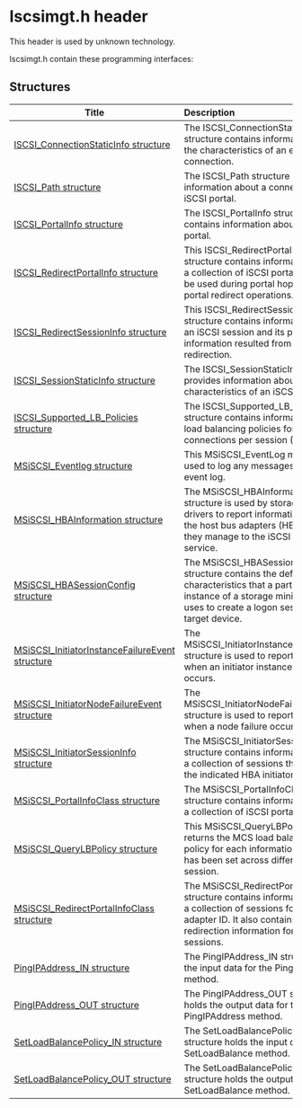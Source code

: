 # Iscsimgt.h header


This header is used by unknown technology.

Iscsimgt.h contain these programming interfaces:


## Structures

| Title   | Description   |
| ---- |:---- |
| [ISCSI_ConnectionStaticInfo structure](ns-iscsimgt--iscsi-connectionstaticinfo.md) | The ISCSI_ConnectionStaticInfo structure contains information about the characteristics of an established connection. |
| [ISCSI_Path structure](ns-iscsimgt--iscsi-path.md) | The ISCSI_Path structure contains information about a connection of the iSCSI portal. |
| [ISCSI_PortalInfo structure](ns-iscsimgt--iscsi-portalinfo.md) | The ISCSI_PortalInfo structure contains information about an iSCSI portal. |
| [ISCSI_RedirectPortalInfo structure](ns-iscsimgt--iscsi-redirectportalinfo.md) | This ISCSI_RedirectPortalInfo structure contains information about a collection of iSCSI portals that can be used during portal hopping or portal redirect operations. |
| [ISCSI_RedirectSessionInfo structure](ns-iscsimgt--iscsi-redirectsessioninfo.md) | This ISCSI_RedirectSessionInfo structure contains information about an iSCSI session and its portal information resulted from iSCSI target redirection. |
| [ISCSI_SessionStaticInfo structure](ns-iscsimgt--iscsi-sessionstaticinfo.md) | The ISCSI_SessionStaticInfo structure provides information about the characteristics of an iSCSI session. |
| [ISCSI_Supported_LB_Policies structure](ns-iscsimgt--iscsi-supported-lb-policies.md) | The ISCSI_Supported_LB_Policies structure contains information about load balancing policies for multiple connections per session (MCS). |
| [MSiSCSI_Eventlog structure](ns-iscsimgt--msiscsi-eventlog.md) | This MSiSCSI_EventLog method is used to log any messages to the event log. |
| [MSiSCSI_HBAInformation structure](ns-iscsimgt--msiscsi-hbainformation.md) | The MSiSCSI_HBAInformation structure is used by storage miniport drivers to report information about the host bus adapters (HBAs) that they manage to the iSCSI initiator service. |
| [MSiSCSI_HBASessionConfig structure](ns-iscsimgt--msiscsi-hbasessionconfig.md) | The MSiSCSI_HBASessionConfig structure contains the default logon characteristics that a particular instance of a storage miniport driver uses to create a logon session with a target device. |
| [MSiSCSI_InitiatorInstanceFailureEvent structure](ns-iscsimgt--msiscsi-initiatorinstancefailureevent.md) | The MSiSCSI_InitiatorInstanceFailureEvent structure is used to report an event when an initiator instance failure occurs. |
| [MSiSCSI_InitiatorNodeFailureEvent structure](ns-iscsimgt--msiscsi-initiatornodefailureevent.md) | The MSiSCSI_InitiatorNodeFailureEvent structure is used to report an event when a node failure occurs. |
| [MSiSCSI_InitiatorSessionInfo structure](ns-iscsimgt--msiscsi-initiatorsessioninfo.md) | The MSiSCSI_InitiatorSessionInfo structure contains information about a collection of sessions that belong to the indicated HBA initiator. |
| [MSiSCSI_PortalInfoClass structure](ns-iscsimgt--msiscsi-portalinfoclass.md) | The MSiSCSI_PortalInfoClass structure contains information about a collection of iSCSI portals. |
| [MSiSCSI_QueryLBPolicy structure](ns-iscsimgt--msiscsi-querylbpolicy.md) | This MSiSCSI_QueryLBPolicy method returns the MCS load balancing policy for each information if any that has been set across different iSCSI session. |
| [MSiSCSI_RedirectPortalInfoClass structure](ns-iscsimgt--msiscsi-redirectportalinfoclass.md) | The MSiSCSI_RedirectPortalInfoClass structure contains information about a collection of sessions for an adapter ID. It also contains the portal redirection information for each of the sessions. |
| [PingIPAddress_IN structure](ns-iscsimgt--pingipaddress-in.md) | The PingIPAddress_IN structure holds the input data for the PingIPAddress method. |
| [PingIPAddress_OUT structure](ns-iscsimgt--pingipaddress-out.md) | The PingIPAddress_OUT structure holds the output data for the PingIPAddress method. |
| [SetLoadBalancePolicy_IN structure](ns-iscsimgt--setloadbalancepolicy-in.md) | The SetLoadBalancePolicy_IN structure holds the input data for the SetLoadBalance method. |
| [SetLoadBalancePolicy_OUT structure](ns-iscsimgt--setloadbalancepolicy-out.md) | The SetLoadBalancePolicy_OUT structure holds the output data for the SetLoadBalance method. |
